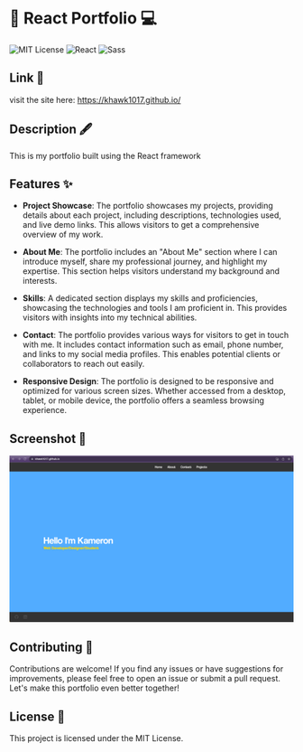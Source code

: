 # 📁 React Portfolio 💻

![MIT License](https://img.shields.io/badge/License-MIT-yellow.svg)
![React](https://img.shields.io/badge/React-20232A?style=for-the-badge&logo=react&logoColor=61DAFB)
![Sass](https://img.shields.io/badge/Sass-CC6699?style=for-the-badge&logo=sass&logoColor=white)

## Link 🔗
visit the site here: [https://khawk1017.github.io/ ](https://khawk1017.github.io/React-portfoliov2/)

## Description 🖋️

This is my portfolio built using the React framework

## Features ✨
- **Project Showcase**: The portfolio showcases my projects, providing details about each project, including descriptions, technologies used, and live demo links. This allows visitors to get a comprehensive overview of my work.

- **About Me**: The portfolio includes an "About Me" section where I can introduce myself, share my professional journey, and highlight my expertise. This section helps visitors understand my background and interests.

- **Skills**: A dedicated section displays my skills and proficiencies, showcasing the technologies and tools I am proficient in. This provides visitors with insights into my technical abilities.

- **Contact**: The portfolio provides various ways for visitors to get in touch with me. It includes contact information such as email, phone number, and links to my social media profiles. This enables potential clients or collaborators to reach out easily.

- **Responsive Design**: The portfolio is designed to be responsive and optimized for various screen sizes. Whether accessed from a desktop, tablet, or mobile device, the portfolio offers a seamless browsing experience.

## Screenshot 📸
![Homepage](./src/assets/img/page.png)


## Contributing 🤝
Contributions are welcome! If you find any issues or have suggestions for improvements, please feel free to open an issue or submit a pull request. Let's make this portfolio even better together!

## License 📄
This project is licensed under the MIT License. 
